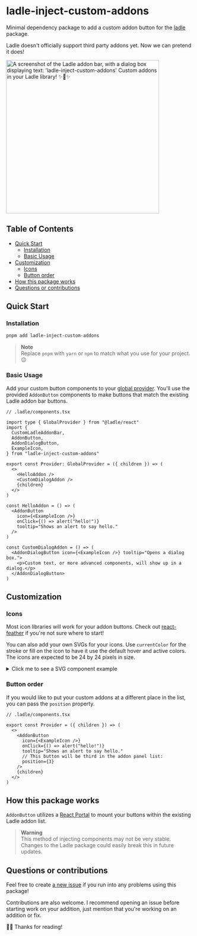 # ladle-inject-custom-addons

Minimal dependency package to add a custom addon button for the [ladle](https://github.com/tajo/ladle) package.

Ladle doesn't officially support third party addons yet. Now we can pretend it does!

<img width="412" alt="A screenshot of the Ladle addon bar, with a dialog box displaying text: 'ladle-inject-custom-addons' Custom addons in your Ladle library! ✨🐙✨" src="https://github.com/hiddenist/ladle-inject-custom-addons/assets/563879/71761606-235a-41ab-80e0-dcfb1001f5ad">

## Table of Contents

- [Quick Start](#quick-start)
  - [Installation](#installation)
  - [Basic Usage](#basic-usage)
- [Customization](#customization)
  - [Icons](#icons)
  - [Button order](#button-order)
- [How this package works](#how-this-package-works)
- [Questions or contributions](#questions-or-contributions)

## Quick Start

### Installation

```sh
pnpm add ladle-inject-custom-addons
```

> **Note** <br />
> Replace `pnpm` with `yarn` or `npm` to match what you use for your project. 😉

### Basic Usage

Add your custom button components to your [global provider](https://ladle.dev/docs/providers). You'll use the provided `AddonButton` components to make buttons that match the existing Ladle addon bar buttons.

```tsx
// .ladle/components.tsx

import type { GlobalProvider } from "@ladle/react"
import {
  CustomLadleAddonBar,
  AddonButton,
  AddonDialogButton,
  ExampleIcon,
} from "ladle-inject-custom-addons"

export const Provider: GlobalProvider = ({ children }) => (
  <>
    <HelloAddon />
    <CustomDialogAddon />
    {children}
  </>
)

const HelloAddon = () => (
  <AddonButton
    icon={<ExampleIcon />}
    onClick={() => alert("hello!")}
    tooltip="Shows an alert to say hello."
  />
)

const CustomDialogAddon = () => (
  <AddonDialogButton icon={<ExampleIcon />} tooltip="Opens a dialog box.">
    <p>Custom text, or more advanced components, will show up in a dialog.</p>
  </AddonDialogButton>
)
```

## Customization

### Icons

Most icon libraries will work for your addon buttons. Check out [react-feather](https://github.com/feathericons/react-feather) if you're not sure where to start!

You can also add your own SVGs for your icons. Use `currentColor` for the stroke or fill on the icon to have it use the default hover and active colors. The icons are expected to be 24 by 24 pixels in size.

<details><summary>Click me to see a SVG component example</summary>

```tsx
const MyIcon = () => (
  <svg
    width={24}
    height={24}
    strokeWidth={2}
    viewport="0 0 24 24"
    stroke="currentcolor"
  >
    <ellipse cx="12" cy="12" rx="10" ry="10" />
  </svg>
)
```
</details>

### Button order

If you would like to put your custom addons at a different place in the list, you can pass the `position` property.

```tsx
// .ladle/components.tsx

export const Provider = ({ children }) => (
  <>
    <AddonButton
      icon={<ExampleIcon />}
      onClick={() => alert("hello!")}
      tooltip="Shows an alert to say hello."
      // This button will be third in the addon panel list:
      position={3}
    />
    {children}
  </>
)
```

## How this package works

`AddonButton` utilizes a [React Portal](https://react.dev/reference/react-dom/createPortal) to mount your buttons within the existing Ladle addon list.

> **Warning** <br />
> This method of injecting components may not be very stable. Changes to the Ladle package could easily break this in future updates.

## Questions or contributions

Feel free to create [a new issue](https://github.com/hiddenist/ladle-inject-custom-addons/issues) if you run into any problems using this package!

Contributions are also welcome. I recommend opening an issue before starting work on your addition, just mention that you're working on an addition or fix.

🫶🏻 Thanks for reading!
